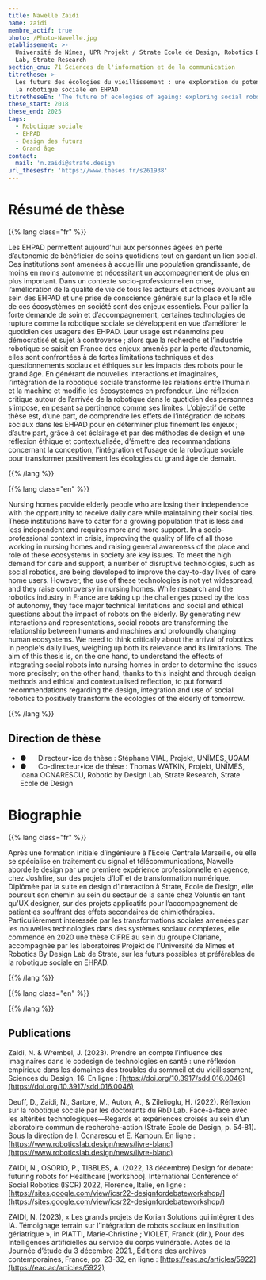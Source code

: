 ```yaml
---
title: Nawelle Zaidi
name: zaidi
membre_actif: true
photo: /Photo-Nawelle.jpg
etablissement: >-
  Université de Nîmes, UPR Projekt / Strate Ecole de Design, Robotics By Design
  Lab, Strate Research
section_cnu: 71 Sciences de l'information et de la communication
titrethese: >-
  Les futurs des écologies du vieillissement : une exploration du potentiel de
  la robotique sociale en EHPAD
titretheseEn: 'The future of ecologies of ageing: exploring social robotics in nursing homes'
these_start: 2018
these_end: 2025
tags:
  - Robotique sociale
  - EHPAD
  - Design des futurs
  - Grand âge
contact:
  mail: 'n.zaidi@strate.design '
url_thesesfr: 'https://www.theses.fr/s261938'
---
```


<!-- Supprimer les parties non remplies (supprimer les blocks de lang s'il n'y a pas deux langues). Tu es libre d'ajouter ce que tu veux à cette partie -->

# Résumé de thèse

{{% lang class="fr" %}}

Les EHPAD permettent aujourd’hui aux personnes âgées en perte d’autonomie de bénéficier de soins quotidiens tout en gardant un lien social. Ces institutions sont amenées à accueillir une population grandissante, de moins en moins autonome et nécessitant un accompagnement de plus en plus important. Dans un contexte socio-professionnel en crise, l’amélioration de la qualité de vie de tous les acteurs et actrices évoluant au sein des EHPAD et une prise de conscience générale sur la place et le rôle de ces écosystèmes en société sont des enjeux essentiels. Pour pallier la forte demande de soin et d’accompagnement, certaines technologies de rupture comme la robotique sociale se développent en vue d’améliorer le quotidien des usagers des EHPAD. Leur usage est néanmoins peu démocratisé et sujet à controverse ; alors que la recherche et l’industrie robotique se saisit en France des enjeux amenés par la perte d’autonomie, elles sont confrontées à de fortes limitations techniques et des questionnements sociaux et éthiques sur les impacts des robots pour le grand âge. En générant de nouvelles interactions et imaginaires, l’intégration de la robotique sociale transforme les relations entre l’humain et la machine et modifie les écosystèmes en profondeur. Une réflexion critique autour de l’arrivée de la robotique dans le quotidien des personnes s’impose, en pesant sa pertinence comme ses limites. L’objectif de cette thèse est, d’une part, de comprendre les effets de l’intégration de robots sociaux dans les EHPAD pour en déterminer plus finement les enjeux ; d’autre part, grâce à cet éclairage et par des méthodes de design et une réflexion éthique et contextualisée, d’émettre des recommandations concernant la conception, l’intégration et l’usage de la robotique sociale pour transformer positivement les écologies du grand âge de demain.

{{% /lang %}}

{{% lang class="en" %}}

Nursing homes provide elderly people who are losing their independence with the opportunity to receive daily care while maintaining their social ties. These institutions have to cater for a growing population that is less and less independent and requires more and more support. In a socio-professional context in crisis, improving the quality of life of all those working in nursing homes and raising general awareness of the place and role of these ecosystems in society are key issues. To meet the high demand for care and support, a number of disruptive technologies, such as social robotics, are being developed to improve the day-to-day lives of care home users. However, the use of these technologies is not yet widespread, and they raise controversy in nursing homes. While research and the robotics industry in France are taking up the challenges posed by the loss of autonomy, they face major technical limitations and social and ethical questions about the impact of robots on the elderly. By generating new interactions and representations, social robots are transforming the relationship between humans and machines and profoundly changing human ecosystems. We need to think critically about the arrival of robotics in people's daily lives, weighing up both its relevance and its limitations. The aim of this thesis is, on the one hand, to understand the effects of integrating social robots into nursing homes in order to determine the issues more precisely; on the other hand, thanks to this insight and through design methods and ethical and contextualised reflection, to put forward recommendations regarding the design, integration and use of social robotics to positively transform the ecologies of the elderly of tomorrow.

{{% /lang %}}

## Direction de thèse

* ●      Directeur•ice de thèse : Stéphane VIAL, Projekt, UNÎMES, UQAM
* ●      Co-directeur•ice de thèse : Thomas WATKIN, Projekt, UNÎMES, Ioana OCNARESCU, Robotic by Design Lab, Strate Research, Strate Ecole de Design

# Biographie

{{% lang class="fr" %}}

Après une formation initiale d’ingénieure à l’Ecole Centrale Marseille, où elle se spécialise en traitement du signal et télécommunications, Nawelle aborde le design par une première expérience professionnelle en agence, chez Joshfire, sur des projets d’IoT et de transformation numérique. Diplômée par la suite en design d’interaction à Strate, Ecole de Design, elle poursuit son chemin au sein du secteur de la santé chez Voluntis en tant qu’UX designer, sur des projets applicatifs pour l’accompagnement de patient·es souffrant des effets secondaires de chimiothérapies. Particulièrement intéressée par les transformations sociales amenées par les nouvelles technologies dans des systèmes sociaux complexes, elle commence en 2020 une thèse CIFRE au sein du groupe Clariane, accompagnée par les laboratoires Projekt de l’Université de Nîmes et Robotics By Design Lab de Strate, sur les futurs possibles et préférables de la robotique sociale en EHPAD.

{{% /lang %}}

{{% lang class="en" %}}

{{% /lang %}}

## Publications

Zaidi, N. & Wrembel, J. (2023). Prendre en compte l’influence des imaginaires dans le codesign de technologies en santé : une réflexion empirique dans les domaines des troubles du sommeil et du vieillissement, Sciences du Design, 16. En ligne : [https://doi.org/10.3917/sdd.016.0046](https://doi.org/10.3917/sdd.016.0046)

Deuff, D., Zaidi, N., Sartore, M., Auton, A., & Zilelioglu, H. (2022). Réflexion sur la robotique sociale par les doctorants du RbD Lab. Face-à-face avec les altérités technologiques—Regards et expériences croisés au sein d’un laboratoire commun de recherche-action (Strate Ecole de Design, p. 54‑81). Sous la direction de I. Ocnarescu et E. Kamoun. En ligne : [https://www.roboticslab.design/news/livre-blanc](https://www.roboticslab.design/news/livre-blanc) 

ZAIDI, N., OSORIO, P., TIBBLES, A. (2022, 13 décembre) Design for debate: futuring robots for Healthcare \[workshop].
International Conference of Social Robotics (ISCR) 2022, Florence, Italie, en ligne : [https://sites.google.com/view/icsr22-designfordebateworkshop/](https://sites.google.com/view/icsr22-designfordebateworkshop/)

ZAIDI, N. (2023), « Les grands projets de Korian Solutions qui intègrent des IA. Témoignage terrain sur
l’intégration de robots sociaux en institution gériatrique », in PIATTI, Marie-Christine ; VIOLET, Franck (dir.), Pour des Intelligences artificielles au service du corps vulnérable. Actes de la Journée d’étude du 3 décembre 2021., Éditions des archives contemporaines, France, pp. 23-32, en ligne : [https://eac.ac/articles/5922](https://eac.ac/articles/5922) 

